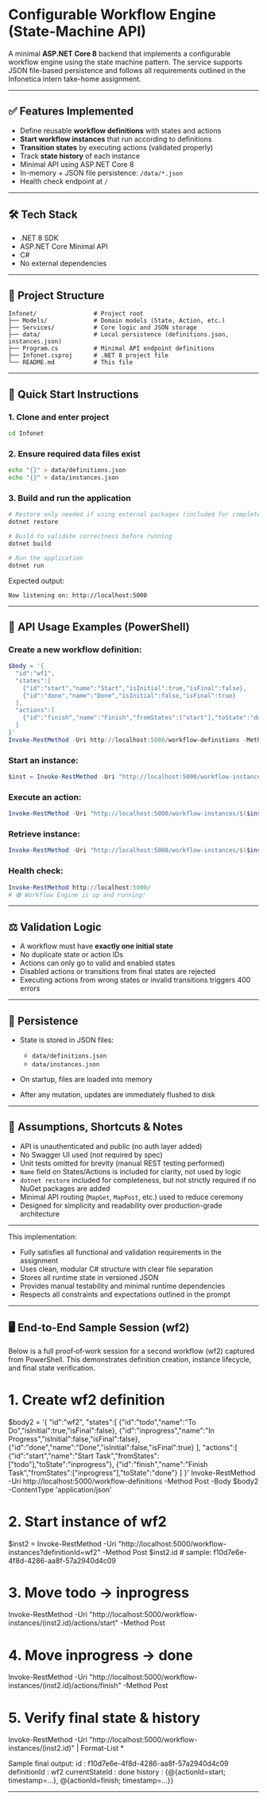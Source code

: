 # Configurable Workflow Engine (State-Machine API)

A minimal **ASP.NET Core 8** backend that implements a configurable workflow engine using the state machine pattern. The service supports JSON file-based persistence and follows all requirements outlined in the Infonetica intern take-home assignment.

---

## ✅ Features Implemented

* Define reusable **workflow definitions** with states and actions
* **Start workflow instances** that run according to definitions
* **Transition states** by executing actions (validated properly)
* Track **state history** of each instance
* Minimal API using ASP.NET Core 8
* In-memory + JSON file persistence: `/data/*.json`
* Health check endpoint at `/`

---

## 🛠️ Tech Stack

* .NET 8 SDK
* ASP.NET Core Minimal API
* C#
* No external dependencies

---

## 📁 Project Structure

```
Infonet/                # Project root
├── Models/             # Domain models (State, Action, etc.)
├── Services/           # Core logic and JSON storage
├── data/               # Local persistence (definitions.json, instances.json)
├── Program.cs          # Minimal API endpoint definitions
├── Infonet.csproj      # .NET 8 project file
└── README.md           # This file
```

---

## 🚀 Quick Start Instructions

### 1. Clone and enter project

```bash
cd Infonet
```

### 2. Ensure required data files exist

```bash
echo "{}" > data/definitions.json
echo "{}" > data/instances.json
```

### 3. Build and run the application

```bash
# Restore only needed if using external packages (included for completeness)
dotnet restore

# Build to validate correctness before running
dotnet build

# Run the application
dotnet run
```

Expected output:

```
Now listening on: http://localhost:5000
```

---

## 🔁 API Usage Examples (PowerShell)

### Create a new workflow definition:

```powershell
$body = '{
  "id":"wf1",
  "states":[
    {"id":"start","name":"Start","isInitial":true,"isFinal":false},
    {"id":"done","name":"Done","isInitial":false,"isFinal":true}
  ],
  "actions":[
    {"id":"finish","name":"Finish","fromStates":["start"],"toState":"done"}
  ]
}'
Invoke-RestMethod -Uri http://localhost:5000/workflow-definitions -Method Post -Body $body -ContentType 'application/json'
```

### Start an instance:

```powershell
$inst = Invoke-RestMethod -Uri "http://localhost:5000/workflow-instances?definitionId=wf1" -Method Post
```

### Execute an action:

```powershell
Invoke-RestMethod -Uri "http://localhost:5000/workflow-instances/$($inst.id)/actions/finish" -Method Post
```

### Retrieve instance:

```powershell
Invoke-RestMethod -Uri "http://localhost:5000/workflow-instances/$($inst.id)"
```

### Health check:

```powershell
Invoke-RestMethod http://localhost:5000/
# 🟢 Workflow Engine is up and running!
```

---

## ⚖️ Validation Logic

* A workflow must have **exactly one initial state**
* No duplicate state or action IDs
* Actions can only go to valid and enabled states
* Disabled actions or transitions from final states are rejected
* Executing actions from wrong states or invalid transitions triggers 400 errors

---

## 💾 Persistence

* State is stored in JSON files:

  * `data/definitions.json`
  * `data/instances.json`
* On startup, files are loaded into memory
* After any mutation, updates are immediately flushed to disk

---

## 🧠 Assumptions, Shortcuts & Notes

* API is unauthenticated and public (no auth layer added)
* No Swagger UI used (not required by spec)
* Unit tests omitted for brevity (manual REST testing performed)
* `Name` field on States/Actions is included for clarity, not used by logic
* `dotnet restore` included for completeness, but not strictly required if no NuGet packages are added
* Minimal API routing (`MapGet`, `MapPost`, etc.) used to reduce ceremony
* Designed for simplicity and readability over production-grade architecture

---

This implementation:

* Fully satisfies all functional and validation requirements in the assignment
* Uses clean, modular C# structure with clear file separation
* Stores all runtime state in versioned JSON
* Provides manual testability and minimal runtime dependencies
* Respects all constraints and expectations outlined in the prompt

---

## 🖥️ End‑to‑End Sample Session (wf2)
Below is a full proof‑of‑work session for a second workflow (wf2) captured from PowerShell. This demonstrates definition creation, instance lifecycle, and final state verification.
# 1. Create wf2 definition
$body2 = '{
  "id":"wf2",
  "states":[
    {"id":"todo","name":"To Do","isInitial":true,"isFinal":false},
    {"id":"inprogress","name":"In Progress","isInitial":false,"isFinal":false},
    {"id":"done","name":"Done","isInitial":false,"isFinal":true}
  ],
  "actions":[
    {"id":"start","name":"Start Task","fromStates":["todo"],"toState":"inprogress"},
    {"id":"finish","name":"Finish Task","fromStates":["inprogress"],"toState":"done"}
  ]
}'
Invoke-RestMethod -Uri http://localhost:5000/workflow-definitions -Method Post -Body $body2 -ContentType 'application/json'

# 2. Start instance of wf2
$inst2 = Invoke-RestMethod -Uri "http://localhost:5000/workflow-instances?definitionId=wf2" -Method Post
$inst2.id  # sample: f10d7e6e-4f8d-4286-aa8f-57a2940d4c09

# 3. Move todo -> inprogress
Invoke-RestMethod -Uri "http://localhost:5000/workflow-instances/$($inst2.id)/actions/start" -Method Post

# 4. Move inprogress -> done
Invoke-RestMethod -Uri "http://localhost:5000/workflow-instances/$($inst2.id)/actions/finish" -Method Post

# 5. Verify final state & history
Invoke-RestMethod -Uri "http://localhost:5000/workflow-instances/$($inst2.id)" | Format-List *

Sample final output:
id             : f10d7e6e-4f8d-4286-aa8f-57a2940d4c09
definitionId   : wf2
currentStateId : done
history        : {@{actionId=start;  timestamp=...}, @{actionId=finish; timestamp=...}}


---


